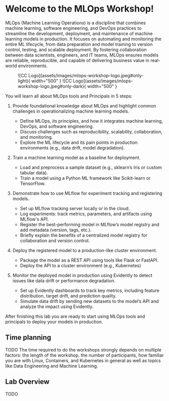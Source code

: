 # Welcome to the MLOps Workshop!


MLOps (Machine Learning Operations) is a discipline that combines machine learning, software engineering, and DevOps practices to streamline the development, deployment, and maintenance of machine learning models in production. It focuses on automating and monitoring the entire ML lifecycle, from data preparation and model training to version control, testing, and scalable deployment. By fostering collaboration between data scientists, engineers, and IT teams, MLOps ensures models are reliable, reproducible, and capable of delivering business value in real-world environments.

<figure markdown>
  ![CC Logo](assets/images/mlops-workshop-logo.jpeg#only-light){ width="500" }
  ![CC Logo](assets/images/mlops-workshop-logo.jpeg#only-dark){ width="500" }
  <figcaption></figcaption>
</figure>

<!-- <figure markdown>
  ![CC Logo](assets/images/ansible-community-logo-black.png#only-light){ width="500" }
  ![CC Logo](assets/images/ansible-community-logo-white.png#only-dark){ width="500" }
  <figcaption></figcaption>
</figure> -->

You will learn all about MLOps tools and Principals in 5 steps:

1. Provide foundational knowledge about MLOps and highlight common challenges in operationalizing machine learning models.
      * Define MLOps, its principles, and how it integrates machine learning, DevOps, and software engineering.
      * Discuss challenges such as reproducibility, scalability, collaboration, and monitoring.
      * Explore the ML lifecycle and its pain points in production environments (e.g., data drift, model degradation).
  
2. Train a machine learning model as a baseline for deployment.
      * Load and preprocess a sample dataset (e.g., sklearn’s Iris or custom tabular data).
      * Train a model using a Python ML framework like Scikit-learn or TensorFlow.
      <!-- * Save the trained model and prepare it for tracking using tools like MLflow -->

3. Demonstrate how to use MLflow for experiment tracking and registering models.
      * Set up MLflow tracking server locally or in the cloud.
      * Log experiments: track metrics, parameters, and artifacts using MLflow's API.
      * Register the best-performing model in MLflow’s model registry and add metadata (version, tags, etc.).
      * Briefly explain the benefits of a centralized model registry for collaboration and version control.

4. Deploy the registered model to a production-like cluster environment.
      * Package the model as a REST API using tools like Flask or FastAPI.
      * Deploy the API to a cluster environment (e.g., Kubernetes)
      <!-- *  or Docker Swarm). -->
      <!-- * Automate deployment pipelines using CI/CD tools (e.g., GitHub Actions or Jenkins) and ensure the model is accessible to end-users or applications. -->

5. Monitor the deployed model in production using Evidently to detect issues like data drift or performance degradation.
      * Set up Evidently dashboards to track key metrics, including feature distribution, target drift, and prediction quality.
      * Simulate data drift by sending new datasets to the model’s API and analyze the impact using Evidently.
      <!-- * Discuss strategies for retraining or updating models when Evidently detects issues, integrating this process into the MLOps pipeline. -->

<!-- You’ll start off by writing your first Ansible playbook, work on Jinja templates, and implement higher-level Ansible roles. Next you’ll get started on automation controller, understand inventory and credential management, projects, job templates, surveys, workflows and more. -->

After finishing this lab you are ready to start using MLOps tools and principals to deploy your models in production.

## Time planning
TODO
The time required to do the workshops strongly depends on multiple factors: the length of the workshop. the number of participants, how familiar you are with Linux, Containers, and Kubernetes in general as well as topics like Data Engineering and Machine Learning.
<!-- how much discussions are done in between. -->

<!-- Having said that, the exercises themselves should take roughly 4-5 hours, not counting the projects.   -->

## Lab Overview
TODO
<!-- <figure markdown>
  ![ansible rhel lab diagram](rhel_lab_diagram.png){ loading=lazy }
  <figcaption></figcaption>
</figure> -->
